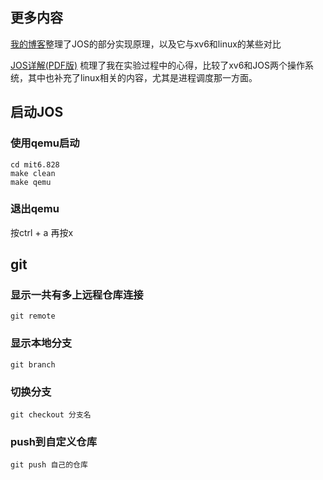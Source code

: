 ## 更多内容

[我的博客](https://www.cnblogs.com/HeyLUMouMou/tag/mit6.828/)整理了JOS的部分实现原理，以及它与xv6和linux的某些对比

[JOS详解(PDF版)](https://github.com/SixPlusAndTimes/jos_labs/blob/lab5/JOS%E8%AF%A6%E8%A7%A3.pdf) 梳理了我在实验过程中的心得，比较了xv6和JOS两个操作系统，其中也补充了linux相关的内容，尤其是进程调度那一方面。

## 启动JOS
### 使用qemu启动
~~~
cd mit6.828
make clean
make qemu
~~~
### 退出qemu
按ctrl + a 再按x

## git
### 显示一共有多上远程仓库连接
~~~shell
git remote
~~~

### 显示本地分支
~~~shell
git branch
~~~
### 切换分支

~~~shell
git checkout 分支名
~~~
### push到自定义仓库
~~~shell
git push 自己的仓库
~~~

